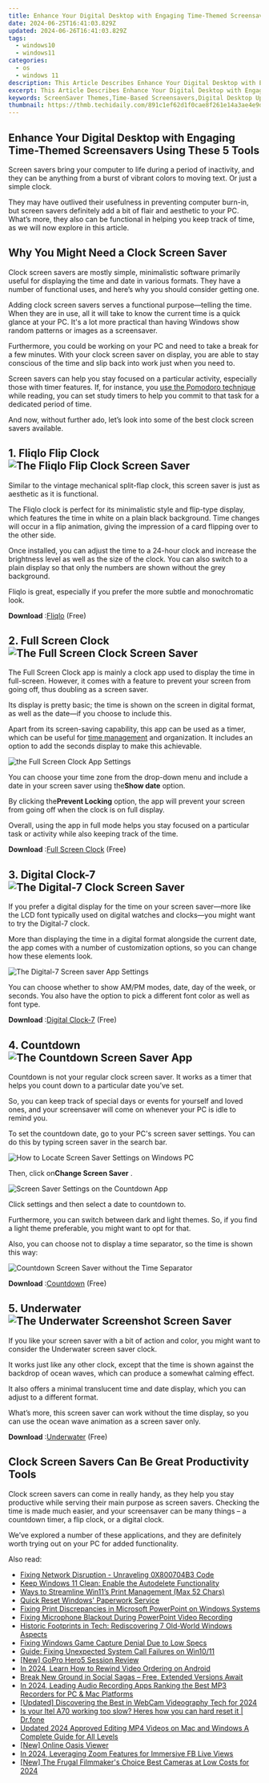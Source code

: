 ```yaml
---
title: Enhance Your Digital Desktop with Engaging Time-Themed Screensavers Using These 5 Tools
date: 2024-06-25T16:41:03.829Z
updated: 2024-06-26T16:41:03.829Z
tags:
  - windows10
  - windows11
categories:
  - os
  - windows 11
description: This Article Describes Enhance Your Digital Desktop with Engaging Time-Themed Screensavers Using These 5 Tools
excerpt: This Article Describes Enhance Your Digital Desktop with Engaging Time-Themed Screensavers Using These 5 Tools
keywords: ScreenSaver Themes,Time-Based Screensavers,Digital Desktop Upgrade,Engaging Screensavers,Interactive Time Designs,Online Screen Decorators,Toolset for Desktop Art
thumbnail: https://thmb.techidaily.com/891c1ef62d1f0cae8f261e14a3ae4e9d18efe066afd0af7e2373c813aa6b6f85.jpg
---
```


## Enhance Your Digital Desktop with Engaging Time-Themed Screensavers Using These 5 Tools

 Screen savers bring your computer to life during a period of inactivity, and they can be anything from a burst of vibrant colors to moving text. Or just a simple clock.

 They may have outlived their usefulness in preventing computer burn-in, but screen savers definitely add a bit of flair and aesthetic to your PC. What’s more, they also can be functional in helping you keep track of time, as we will now explore in this article.

## Why You Might Need a Clock Screen Saver

 Clock screen savers are mostly simple, minimalistic software primarily useful for displaying the time and date in various formats. They have a number of functional uses, and here’s why you should consider getting one.

 Adding clock screen savers serves a functional purpose—telling the time. When they are in use, all it will take to know the current time is a quick glance at your PC. It's a lot more practical than having Windows show random patterns or images as a screensaver.

 Furthermore, you could be working on your PC and need to take a break for a few minutes. With your clock screen saver on display, you are able to stay conscious of the time and slip back into work just when you need to.

 Screen savers can help you stay focused on a particular activity, especially those with timer features. If, for instance, you [use the Pomodoro technique](https://www.makeuseof.com/how-to-use-pomodoro-technique-work/) while reading, you can set study timers to help you commit to that task for a dedicated period of time.

 And now, without further ado, let’s look into some of the best clock screen savers available.

## 1\. Fliqlo Flip Clock ![The Fliqlo Flip Clock Screen Saver](https://static1.makeuseofimages.com/wordpress/wp-content/uploads/2023/05/screenshot-showing-the-fliqlo-flip-clock-screen-saver.jpg)

 Similar to the vintage mechanical split-flap clock, this screen saver is just as aesthetic as it is functional.

 The Fliqlo clock is perfect for its minimalistic style and flip-type display, which features the time in white on a plain black background. Time changes will occur in a flip animation, giving the impression of a card flipping over to the other side.

 Once installed, you can adjust the time to a 24-hour clock and increase the brightness level as well as the size of the clock. You can also switch to a plain display so that only the numbers are shown without the grey background.

 Fliqlo is great, especially if you prefer the more subtle and monochromatic look.

**Download** :[Fliqlo](https://fliqlo.com/screensaver/) (Free)

## 2\. Full Screen Clock ![The Full Screen Clock Screen Saver](https://static1.makeuseofimages.com/wordpress/wp-content/uploads/2023/05/screenshot-showing-the-full-screen-clock-screen-saver.jpg)

 The Full Screen Clock app is mainly a clock app used to display the time in full-screen. However, it comes with a feature to prevent your screen from going off, thus doubling as a screen saver.

 Its display is pretty basic; the time is shown on the screen in digital format, as well as the date—if you choose to include this.

 Apart from its screen-saving capability, this app can be used as a timer, which can be useful for [time management](https://www.makeuseof.com/time-management-mistakes-to-avoid/) and organization. It includes an option to add the seconds display to make this achievable.

![the Full Screen Clock App Settings](https://static1.makeuseofimages.com/wordpress/wp-content/uploads/2023/05/screenshot-showing-the-full-screen-clock-app-settings.jpg)

 You can choose your time zone from the drop-down menu and include a date in your screen saver using the**Show date** option.

 By clicking the**Prevent Locking** option, the app will prevent your screen from going off when the clock is on full display.

 Overall, using the app in full mode helps you stay focused on a particular task or activity while also keeping track of the time.

**Download** :[Full Screen Clock](https://apps.microsoft.com/store/detail/full-screen-clock/9NBLGGH3ZRPQ?hl=en-us&gl=us) (Free)

## 3\. Digital Clock-7 ![The Digital-7 Clock Screen Saver](https://static1.makeuseofimages.com/wordpress/wp-content/uploads/2023/05/screenshot-showing-the-digital-7-clock-screen-saver.jpg)

 If you prefer a digital display for the time on your screen saver—more like the LCD font typically used on digital watches and clocks—you might want to try the Digital-7 clock.

 More than displaying the time in a digital format alongside the current date, the app comes with a number of customization options, so you can change how these elements look.

![The Digital-7 Screen saver App Settings](https://static1.makeuseofimages.com/wordpress/wp-content/uploads/2023/05/screenshot-showing-the-digital-7-screen-saver-app-settings.jpg)

 You can choose whether to show AM/PM modes, date, day of the week, or seconds. You also have the option to pick a different font color as well as font type.

**Download** :[Digital Clock-7](http://www.styleseven.com/php/get%5Fproduct.php?product=Digital%20Clock-7) (Free)

## 4\. Countdown ![The Countdown Screen Saver App](https://static1.makeuseofimages.com/wordpress/wp-content/uploads/2023/05/screenshot-showing-the-countdown-screen-saver-app.jpg)

 Countdown is not your regular clock screen saver. It works as a timer that helps you count down to a particular date you’ve set.

 So, you can keep track of special days or events for yourself and loved ones, and your screensaver will come on whenever your PC is idle to remind you.

 To set the countdown date, go to your PC's screen saver settings. You can do this by typing screen saver in the search bar.

![How to Locate Screen Saver Settings on Windows PC](https://static1.makeuseofimages.com/wordpress/wp-content/uploads/2023/05/screenshot-showing-how-to-locate-screen-saver-settings-on-windows-pc.jpg)

 Then, click on**Change Screen Saver** .

![Screen Saver Settings on the Countdown App](https://static1.makeuseofimages.com/wordpress/wp-content/uploads/2023/05/screenshot-showing-screen-saver-settings-on-the-countdown-app.jpg)

Click settings and then select a date to countdown to.

 Furthermore, you can switch between dark and light themes. So, if you find a light theme preferable, you might want to opt for that.

 Also, you can choose not to display a time separator, so the time is shown this way:

![Countdown Screen Saver without the Time Separator](https://static1.makeuseofimages.com/wordpress/wp-content/uploads/2023/05/screenshot-showing-countdown-screen-saver-without-the-time-separator.jpg)

**Download** :[Countdown](https://icofx.ro/countdown/index.html) (Free)

## 5\. Underwater ![The Underwater Screenshot Screen Saver](https://static1.makeuseofimages.com/wordpress/wp-content/uploads/2023/05/screenshot-showing-the-underwater-screenshot-screen-saver.jpg)

 If you like your screen saver with a bit of action and color, you might want to consider the Underwater screen saver clock.

 It works just like any other clock, except that the time is shown against the backdrop of ocean waves, which can produce a somewhat calming effect.

 It also offers a minimal translucent time and date display, which you can adjust to a different format.

 What’s more, this screen saver can work without the time display, so you can use the ocean wave animation as a screen saver only.

**Download** :[Underwater](https://www.screensaversplanet.com/screensavers/underwater-1626/download) (Free)

## Clock Screen Savers Can Be Great Productivity Tools

 Clock screen savers can come in really handy, as they help you stay productive while serving their main purpose as screen savers. Checking the time is made much easier, and your screensaver can be many things – a countdown timer, a flip clock, or a digital clock.

 We’ve explored a number of these applications, and they are definitely worth trying out on your PC for added functionality.

<ins class="adsbygoogle"
     style="display:block"
     data-ad-format="autorelaxed"
     data-ad-client="ca-pub-7571918770474297"
     data-ad-slot="1223367746"></ins>



<ins class="adsbygoogle"
     style="display:block"
     data-ad-client="ca-pub-7571918770474297"
     data-ad-slot="8358498916"
     data-ad-format="auto"
     data-full-width-responsive="true"></ins>

<span class="atpl-alsoreadstyle">Also read:</span>
<div><ul>
<li><a href="https://win11-tips.techidaily.com/fixing-network-disruption-unraveling-0x800704b3-code/"><u>Fixing Network Disruption - Unraveling 0X800704B3 Code</u></a></li>
<li><a href="https://win11-tips.techidaily.com/keep-windows-11-clean-enable-the-autodelete-functionality/"><u>Keep Windows 11 Clean: Enable the Autodelete Functionality</u></a></li>
<li><a href="https://win11-tips.techidaily.com/ways-to-streamline-win11s-print-management-max-52-chars/"><u>Ways to Streamline Win11’s Print Management (Max 52 Chars)</u></a></li>
<li><a href="https://win11-tips.techidaily.com/quick-reset-windows-paperwork-service/"><u>Quick Reset Windows' Paperwork Service</u></a></li>
<li><a href="https://win11-tips.techidaily.com/fixing-print-discrepancies-in-microsoft-powerpoint-on-windows-systems/"><u>Fixing Print Discrepancies in Microsoft PowerPoint on Windows Systems</u></a></li>
<li><a href="https://win11-tips.techidaily.com/fixing-microphone-blackout-during-powerpoint-video-recording/"><u>Fixing Microphone Blackout During PowerPoint Video Recording</u></a></li>
<li><a href="https://win11-tips.techidaily.com/historic-footprints-in-tech-rediscovering-7-old-world-windows-aspects/"><u>Historic Footprints in Tech: Rediscovering 7 Old-World Windows Aspects</u></a></li>
<li><a href="https://win11-tips.techidaily.com/fixing-windows-game-capture-denial-due-to-low-specs/"><u>Fixing Windows Game Capture Denial Due to Low Specs</u></a></li>
<li><a href="https://win11-tips.techidaily.com/guide-fixing-unexpected-system-call-failures-on-win1011/"><u>Guide: Fixing Unexpected System Call Failures on Win10/11</u></a></li>
<li><a href="https://some-techniques.techidaily.com/new-gopro-hero5-session-review/"><u>[New] GoPro Hero5 Session Review</u></a></li>
<li><a href="https://extra-skills.techidaily.com/in-2024-learn-how-to-rewind-video-ordering-on-android/"><u>In 2024, Learn How to Rewind Video Ordering on Android</u></a></li>
<li><a href="https://facebook-clips.techidaily.com/break-new-ground-in-social-sagas-free-extended-versions-await/"><u>Break New Ground in Social Sagas – Free, Extended Versions Await</u></a></li>
<li><a href="https://audio-editing.techidaily.com/in-2024-leading-audio-recording-apps-ranking-the-best-mp3-recorders-for-pc-and-mac-platforms/"><u>In 2024, Leading Audio Recording Apps Ranking the Best MP3 Recorders for PC & Mac Platforms</u></a></li>
<li><a href="https://digital-screen-recording.techidaily.com/updated-discovering-the-best-in-webcam-videography-tech-for-2024/"><u>[Updated] Discovering the Best in WebCam Videography Tech for 2024</u></a></li>
<li><a href="https://techidaily.com/is-your-itel-a70-working-too-slow-heres-how-you-can-hard-reset-it-drfone-by-drfone-reset-android-reset-android/"><u>Is your Itel A70 working too slow? Heres how you can hard reset it | Dr.fone</u></a></li>
<li><a href="https://video-ai-editor.techidaily.com/updated-2024-approved-editing-mp4-videos-on-mac-and-windows-a-complete-guide-for-all-levels/"><u>Updated 2024 Approved Editing MP4 Videos on Mac and Windows A Complete Guide for All Levels</u></a></li>
<li><a href="https://facebook-video-recording.techidaily.com/new-online-oasis-viewer/"><u>[New] Online Oasis Viewer</u></a></li>
<li><a href="https://extra-support.techidaily.com/in-2024-leveraging-zoom-features-for-immersive-fb-live-views/"><u>In 2024, Leveraging Zoom Features for Immersive FB Live Views</u></a></li>
<li><a href="https://youtube-data.techidaily.com/he-frugal-filmmakers-choice-best-cameras-at-low-costs-for-2024/"><u>[New] The Frugal Filmmaker's Choice  Best Cameras at Low Costs for 2024</u></a></li>
</ul></div>
